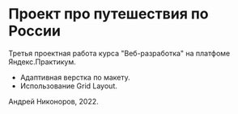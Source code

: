 # Проект про путешествия по России

Третья проектная работа курса "Веб-разработка" на платфоме Яндекс.Практикум.

* Адаптивная верстка по макету.
* Использование Grid Layout.

Андрей Никоноров, 2022.